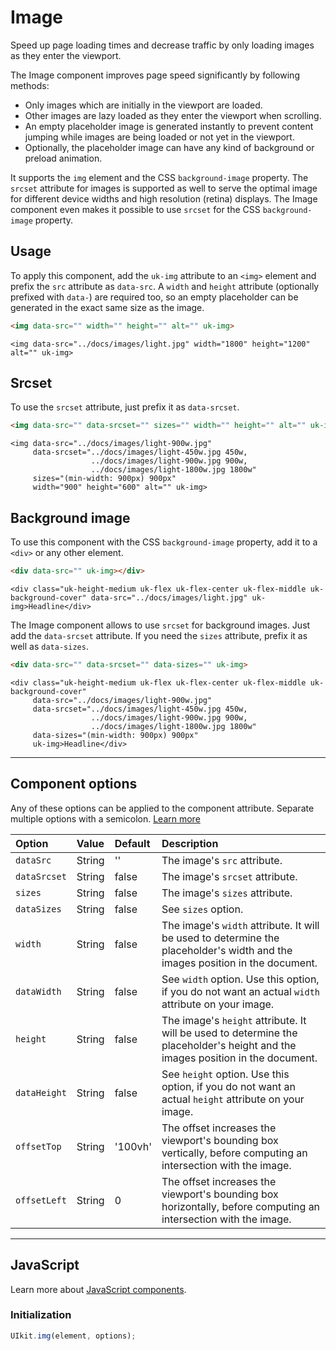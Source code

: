 # Image

<p class="uk-text-lead">Speed up page loading times and decrease traffic by only loading images as they enter the viewport.</p>

The Image component improves page speed significantly by following methods:

- Only images which are initially in the viewport are loaded.
- Other images are lazy loaded as they enter the viewport when scrolling.
- An empty placeholder image is generated instantly to prevent content jumping while images are being loaded or not yet in the viewport.
- Optionally, the placeholder image can have any kind of background or preload animation.

It supports the `img` element and the CSS `background-image` property. The `srcset` attribute for images is supported as well to serve the optimal image for different device widths and high resolution (retina) displays. The Image component even makes it possible to use `srcset` for the CSS `background-image` property.

## Usage

To apply this component, add the `uk-img` attribute to an `<img>` element and prefix the `src` attribute as `data-src`. A `width` and `height` attribute (optionally prefixed with `data-`) are required too, so an empty placeholder can be generated in the exact same size as the image.

```html
<img data-src="" width="" height="" alt="" uk-img>
```

```example
<img data-src="../docs/images/light.jpg" width="1800" height="1200" alt="" uk-img>
```

## Srcset

To use the `srcset` attribute, just prefix it as `data-srcset`.

```html
<img data-src="" data-srcset="" sizes="" width="" height="" alt="" uk-img>
```

```example
<img data-src="../docs/images/light-900w.jpg"
     data-srcset="../docs/images/light-450w.jpg 450w,
                  ../docs/images/light-900w.jpg 900w,
                  ../docs/images/light-1800w.jpg 1800w"
     sizes="(min-width: 900px) 900px"
     width="900" height="600" alt="" uk-img>
```

## Background image

To use this component with the CSS `background-image` property, add it to a `<div>` or any other element.

```html
<div data-src="" uk-img></div>
```

```example
<div class="uk-height-medium uk-flex uk-flex-center uk-flex-middle uk-background-cover" data-src="../docs/images/light.jpg" uk-img>Headline</div>
```

The Image component allows to use `srcset` for background images. Just add the `data-srcset` attribute. If you need the `sizes` attribute, prefix it as well as `data-sizes`.

```html
<div data-src="" data-srcset="" data-sizes="" uk-img>
```

```example
<div class="uk-height-medium uk-flex uk-flex-center uk-flex-middle uk-background-cover"
     data-src="../docs/images/light-900w.jpg"
     data-srcset="../docs/images/light-450w.jpg 450w,
                  ../docs/images/light-900w.jpg 900w,
                  ../docs/images/light-1800w.jpg 1800w"
     data-sizes="(min-width: 900px) 900px"
     uk-img>Headline</div>
```

***

## Component options

Any of these options can be applied to the component attribute. Separate multiple options with a semicolon. [Learn more](javascript.md#component-configuration)

| Option         | Value  | Default         | Description                                                                                                |
|:---------------|:-------|:----------------|:-----------------------------------------------------------------------------------------------------------|
| `dataSrc`     | String | ''       | The image's `src` attribute. |
| `dataSrcset`  | String | false    | The image's `srcset` attribute. |
| `sizes`       | String | false    | The image's `sizes` attribute. |
| `dataSizes`   | String | false    | See `sizes` option. |
| `width`       | String | false    | The image's `width` attribute. It will be used to determine the placeholder's width and the images position in the document. |
| `dataWidth`   | String | false    | See `width` option. Use this option, if you do not want an actual `width` attribute on your image. |
| `height`      | String | false    | The image's `height` attribute. It will be used to determine the placeholder's height and the images position in the document. |
| `dataHeight`  | String | false    | See `height` option. Use this option, if you do not want an actual `height` attribute on your image. |
| `offsetTop`   | String | '100vh'  | The offset increases the viewport's bounding box vertically, before computing an intersection with the image. |
| `offsetLeft`  | String | 0        | The offset increases the viewport's bounding box horizontally, before computing an intersection with the image. |

***

## JavaScript

Learn more about [JavaScript components](javascript.md#programmatic-use).

### Initialization

```js
UIkit.img(element, options);
```
